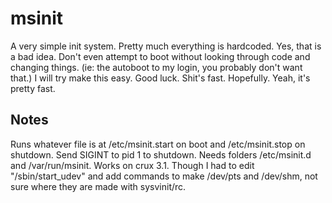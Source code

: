 msinit
=====
A very simple init system.
Pretty much everything is hardcoded. Yes, that is a bad idea.
Don't even attempt to boot without looking through code and changing things. (ie: the autoboot to my login, you probably don't want that.)
I will try make this easy.
Good luck.
Shit's fast. Hopefully. Yeah, it's pretty fast.

Notes
-----
Runs whatever file is at /etc/msinit.start on boot and /etc/msinit.stop on shutdown.
Send SIGINT to pid 1 to shutdown.
Needs folders /etc/msinit.d and /var/run/msinit.
Works on crux 3.1. Though I had to edit "/sbin/start_udev" and add commands to make /dev/pts and /dev/shm, not sure where they are made with sysvinit/rc.
